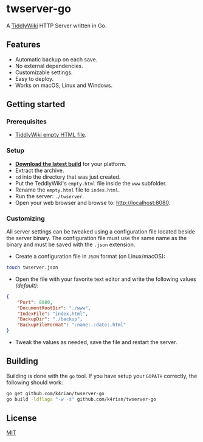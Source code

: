 twserver-go
=====

A [TiddlyWiki](https://github.com/Jermolene/TiddlyWiki5) HTTP Server written in Go.



## Features

- Automatic backup on each save.
- No external dependencies.
- Customizable settings.
- Easy to deploy.
- Works on macOS, Linux and Windows.



## Getting started

### Prerequisites
- [TiddlyWiki empty HTML file](https://tiddlywiki.com/#GettingStarted).


### Setup
- __[Download the latest build](https://github.com/k4rian/twserver-go/releases)__ for your platform.
- Extract the archive.
- `cd` into the directory that was just created.
- Put the TeddlyWiki's `empty.html` file inside the `www` subfolder.
- Rename the `empty.html` file to `index.html`.
- Run the server: `./twserver`.
- Open your web browser and browse to: [http://localhost:8080](http://localhost:8080).


### Customizing

All server settings can be tweaked using a configuration file located beside the server binary.
The configuration file must use the same name as the binary and must be saved with the `.json` extension.

- Create a configuration file in `JSON` format (on Linux/macOS):
```bash
touch twserver.json
```

- Open the file with your favorite text editor and write the following values *(default)*:
```json
{
    "Port": 8080,
    "DocumentRootDir": "./www",
    "IndexFile": "index.html",
    "BackupDir": "./backup",
    "BackupFileFormat": ":name:.:date:.html"
}
```

- Tweak the values as needed, save the file and restart the server.



## Building

Building is done with the `go` tool. If you have setup your `GOPATH` correctly, the following should work:

```bash
go get github.com/k4rian/twserver-go
go build -ldflags "-w -s" github.com/k4rian/twserver-go
```



## License

[MIT](LICENSE)